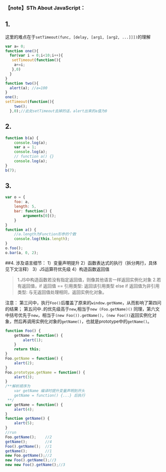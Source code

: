### 【note】STh About JavaScript：
## 1.
这里的难点在于`setTimeout(func, [delay, [arg1, [arg2, ...]]])`的理解
```javascript
var a= 0;
function one(){
  for(var i = 0;i<10;i++){
   setTimeout(function(){
    a+=i;
   },0)
  }
}
function two(){
  alert(a); //a=100
}
one();
setTimeout(function(){
    two();
  },0);//此处setTimeout去掉的话，alert出来的a值为0
```
## 2. 
```javascript
function b(a) {
    console.log(a);
    var a = 1;
    console.log(a);
    // function a() {}
    console.log(a);
}
b(7);
```
## 3. 

```javascript
var o = {
    foo: a,
    length: 5,
    bar: function() {
        arguments[0]();
    }
}
function a() {
    //a.length为Function形参的个数
    console.log(this.length);
}
o.foo();
o.bar(a, 0, 2);
```
##4.
涉及语言细节：
1）变量声明提升
2）函数表达式的执行（拆分两行，具体见下文注释）
3）JS运算符优先级
4）构造函数返回值
 >1.JS中构造函数若没有指定返回值，则像其他语言一样返回实例化对象
 2.若有返回值，if 返回值 == 引用类型: 返回该引用类型 else if 返回值为非引用类型: 与无返回值处理相同，返回实例化对象。
                           
注意：
    第三问中，执行`Foo()`后覆盖了原来的`window.getName`，从而影响了第四问的结果；
    第五问中`.`的优先级高于`new`,相当于`new (Foo.getName)()`
    同理，第六文中括号优先于`new`，相当于`(new Foo()).getName()`，`(new Foo())`返回实例化对象，然后再调用实例化对象的`getName()`，也就是prototype中的`getName()`。
    
```javascript
function Foo() {
    getName = function() {
        alert(1);
    }
    return this;
}
Foo.getName = function() {
    alert(2);
}
Foo.prototype.getName = function() {
    alert(3);
}
/**解析顺序为 
    var getName 编译时提升变量声明到开头
    getName = function() {...} 后执行
 **/
var getName = function() {
    alert(4);
} 
function getName() {
    alert(5);
}
//run
Foo.getName();    //2
getName();        //4
Foo().getName();  //1 
getName();        //1
new Foo.getName();//2
new Foo().getName();//3
new new Foo().getName();//3   
```

